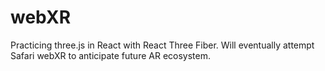 # webXR

Practicing three.js in React with React Three Fiber.
Will eventually attempt Safari webXR to anticipate future AR ecosystem.
